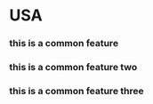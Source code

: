 # USA
### this is a common feature
### this is a common feature two
### this is a common feature three